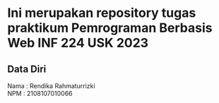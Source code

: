 # Ini merupakan repository tugas praktikum Pemrograman Berbasis Web INF 224 USK 2023

## Data Diri

Nama : Rendika Rahmaturrizki<br>
NPM : 2108107010066
